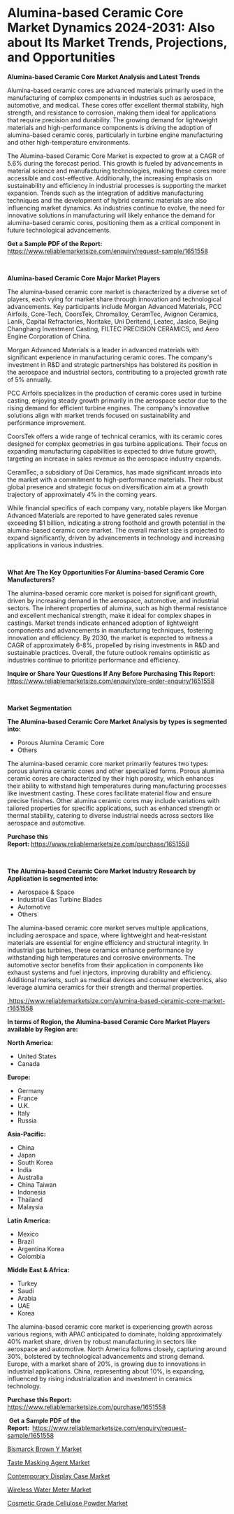 <p><h1>Alumina-based Ceramic Core Market Dynamics 2024-2031: Also about Its Market Trends, Projections, and Opportunities</h1></p><p><strong>Alumina-based Ceramic Core Market Analysis and Latest Trends</strong></p>
<p><p>Alumina-based ceramic cores are advanced materials primarily used in the manufacturing of complex components in industries such as aerospace, automotive, and medical. These cores offer excellent thermal stability, high strength, and resistance to corrosion, making them ideal for applications that require precision and durability. The growing demand for lightweight materials and high-performance components is driving the adoption of alumina-based ceramic cores, particularly in turbine engine manufacturing and other high-temperature environments.</p><p>The Alumina-based Ceramic Core Market is expected to grow at a CAGR of 5.6% during the forecast period. This growth is fueled by advancements in material science and manufacturing technologies, making these cores more accessible and cost-effective. Additionally, the increasing emphasis on sustainability and efficiency in industrial processes is supporting the market expansion. Trends such as the integration of additive manufacturing techniques and the development of hybrid ceramic materials are also influencing market dynamics. As industries continue to evolve, the need for innovative solutions in manufacturing will likely enhance the demand for alumina-based ceramic cores, positioning them as a critical component in future technological advancements.</p></p>
<p><strong>Get a Sample PDF of the Report:&nbsp;</strong> <a href="https://www.reliablemarketsize.com/enquiry/request-sample/1651558?utm_campaign=1262&utm_medium=2&utm_source=Github&utm_content=ia&utm_term=26092024&utm_id=alumina-based-ceramic-core">https://www.reliablemarketsize.com/enquiry/request-sample/1651558</a></p>
<p>&nbsp;</p>
<p><strong>Alumina-based Ceramic Core Major Market Players</strong></p>
<p><p>The alumina-based ceramic core market is characterized by a diverse set of players, each vying for market share through innovation and technological advancements. Key participants include Morgan Advanced Materials, PCC Airfoils, Core-Tech, CoorsTek, Chromalloy, CeramTec, Avignon Ceramics, Lanik, Capital Refractories, Noritake, Uni Deritend, Leatec, Jasico, Beijing Changhang Investment Casting, FILTEC PRECISION CERAMICS, and Aero Engine Corporation of China.</p><p>Morgan Advanced Materials is a leader in advanced materials with significant experience in manufacturing ceramic cores. The company's investment in R&D and strategic partnerships has bolstered its position in the aerospace and industrial sectors, contributing to a projected growth rate of 5% annually.</p><p>PCC Airfoils specializes in the production of ceramic cores used in turbine casting, enjoying steady growth primarily in the aerospace sector due to the rising demand for efficient turbine engines. The company's innovative solutions align with market trends focused on sustainability and performance improvement.</p><p>CoorsTek offers a wide range of technical ceramics, with its ceramic cores designed for complex geometries in gas turbine applications. Their focus on expanding manufacturing capabilities is expected to drive future growth, targeting an increase in sales revenue as the aerospace industry expands.</p><p>CeramTec, a subsidiary of Dai Ceramics, has made significant inroads into the market with a commitment to high-performance materials. Their robust global presence and strategic focus on diversification aim at a growth trajectory of approximately 4% in the coming years.</p><p>While financial specifics of each company vary, notable players like Morgan Advanced Materials are reported to have generated sales revenue exceeding $1 billion, indicating a strong foothold and growth potential in the alumina-based ceramic core market. The overall market size is projected to expand significantly, driven by advancements in technology and increasing applications in various industries.</p></p>
<p>&nbsp;</p>
<p><strong>What Are The Key Opportunities For Alumina-based Ceramic Core Manufacturers?</strong></p>
<p><p>The alumina-based ceramic core market is poised for significant growth, driven by increasing demand in the aerospace, automotive, and industrial sectors. The inherent properties of alumina, such as high thermal resistance and excellent mechanical strength, make it ideal for complex shapes in castings. Market trends indicate enhanced adoption of lightweight components and advancements in manufacturing techniques, fostering innovation and efficiency. By 2030, the market is expected to witness a CAGR of approximately 6-8%, propelled by rising investments in R&D and sustainable practices. Overall, the future outlook remains optimistic as industries continue to prioritize performance and efficiency.</p></p>
<p><strong>Inquire or Share Your Questions If Any Before Purchasing This Report:</strong> <a href="https://www.reliablemarketsize.com/enquiry/pre-order-enquiry/1651558?utm_campaign=1262&utm_medium=2&utm_source=Github&utm_content=ia&utm_term=26092024&utm_id=alumina-based-ceramic-core">https://www.reliablemarketsize.com/enquiry/pre-order-enquiry/1651558</a></p>
<p>&nbsp;</p>
<p><strong>Market Segmentation</strong></p>
<p><strong>The Alumina-based Ceramic Core Market Analysis by types is segmented into:</strong></p>
<p><ul><li>Porous Alumina Ceramic Core</li><li>Others</li></ul></p>
<p><p>The alumina-based ceramic core market primarily features two types: porous alumina ceramic cores and other specialized forms. Porous alumina ceramic cores are characterized by their high porosity, which enhances their ability to withstand high temperatures during manufacturing processes like investment casting. These cores facilitate material flow and ensure precise finishes. Other alumina ceramic cores may include variations with tailored properties for specific applications, such as enhanced strength or thermal stability, catering to diverse industrial needs across sectors like aerospace and automotive.</p></p>
<p><strong>Purchase this Report:&nbsp;</strong><a href="https://www.reliablemarketsize.com/purchase/1651558?utm_campaign=1262&utm_medium=2&utm_source=Github&utm_content=ia&utm_term=26092024&utm_id=alumina-based-ceramic-core">https://www.reliablemarketsize.com/purchase/1651558</a></p>
<p>&nbsp;</p>
<p><strong>The Alumina-based Ceramic Core Market Industry Research by Application is segmented into:</strong></p>
<p><ul><li>Aerospace & Space</li><li>Industrial Gas Turbine Blades</li><li>Automotive</li><li>Others</li></ul></p>
<p><p>The alumina-based ceramic core market serves multiple applications, including aerospace and space, where lightweight and heat-resistant materials are essential for engine efficiency and structural integrity. In industrial gas turbines, these ceramics enhance performance by withstanding high temperatures and corrosive environments. The automotive sector benefits from their application in components like exhaust systems and fuel injectors, improving durability and efficiency. Additional markets, such as medical devices and consumer electronics, also leverage alumina ceramics for their strength and thermal properties.</p></p>
<p><a href="https://www.reliablemarketsize.com/alumina-based-ceramic-core-market-r1651558?utm_campaign=1262&utm_medium=2&utm_source=Github&utm_content=ia&utm_term=26092024&utm_id=alumina-based-ceramic-core">&nbsp;https://www.reliablemarketsize.com/alumina-based-ceramic-core-market-r1651558</a></p>
<p><strong>In terms of Region, the Alumina-based Ceramic Core Market Players available by Region are:</strong></p>
<p>
    <p> <strong> North America: </strong>
        <ul>
            <li>United States</li>
            <li>Canada</li>
        </ul>
        </p> 
    <p> <strong> Europe: </strong>
        <ul>
            <li>Germany</li>
            <li>France</li>
            <li>U.K.</li>
            <li>Italy</li>
            <li>Russia</li>
        </ul>
        </p> 
    <p> <strong> Asia-Pacific: </strong>
        <ul>
            <li>China</li>
            <li>Japan</li>
            <li>South Korea</li>
            <li>India</li>
            <li>Australia</li>
            <li>China Taiwan</li>
            <li>Indonesia</li>
            <li>Thailand</li>
            <li>Malaysia</li>
        </ul>
        </p> 
    <p> <strong> Latin America: </strong>
        <ul>
            <li>Mexico</li>
            <li>Brazil</li>
            <li>Argentina Korea</li>
            <li>Colombia</li>
        </ul>
        </p> 
    <p> <strong> Middle East & Africa: </strong>
        <ul>
            <li>Turkey</li>
            <li>Saudi</li>
            <li>Arabia</li>
            <li>UAE</li>
            <li>Korea</li>
        </ul>
    </p>
    </p>
<p><p>The alumina-based ceramic core market is experiencing growth across various regions, with APAC anticipated to dominate, holding approximately 40% market share, driven by robust manufacturing in sectors like aerospace and automotive. North America follows closely, capturing around 30%, bolstered by technological advancements and strong demand. Europe, with a market share of 20%, is growing due to innovations in industrial applications. China, representing about 10%, is expanding, influenced by rising industrialization and investment in ceramics technology.</p></p>
<p><strong>Purchase this Report: </strong><a href="https://www.reliablemarketsize.com/purchase/1651558?utm_campaign=1262&utm_medium=2&utm_source=Github&utm_content=ia&utm_term=26092024&utm_id=alumina-based-ceramic-core">https://www.reliablemarketsize.com/purchase/1651558</a></p>
<p>&nbsp;<strong>Get a Sample PDF of the Report:&nbsp;&nbsp;</strong><a href="https://www.reliablemarketsize.com/enquiry/request-sample/1651558?utm_campaign=1262&utm_medium=2&utm_source=Github&utm_content=ia&utm_term=26092024&utm_id=alumina-based-ceramic-core">https://www.reliablemarketsize.com/enquiry/request-sample/1651558</a></p>
<p><strong></strong></p>
<p><p><a href="https://www.linkedin.com/pulse/how-bismarck-brown-y-market-evolved-key-trends-regional-dynamics-lnfzc?utm_campaign=1262&utm_medium=2&utm_source=Github&utm_content=ia&utm_term=26092024&utm_id=alumina-based-ceramic-core">Bismarck Brown Y Market</a></p><p><a href="https://www.linkedin.com/pulse/taste-masking-agent-market-global-trends-forecast-2024-2031-fvx5c?utm_campaign=1262&utm_medium=2&utm_source=Github&utm_content=ia&utm_term=26092024&utm_id=alumina-based-ceramic-core">Taste Masking Agent Market</a></p><p><a href="https://issuu.com/reportprime-2/docs/contemporary-display-case-market-si_4b913fa111d5ff?utm_campaign=1262&utm_medium=2&utm_source=Github&utm_content=ia&utm_term=26092024&utm_id=alumina-based-ceramic-core">Contemporary Display Case Market</a></p><p><a href="https://issuu.com/reportprime-2/docs/wireless-water-meter-market-size-20_085159433d479e?utm_campaign=1262&utm_medium=2&utm_source=Github&utm_content=ia&utm_term=26092024&utm_id=alumina-based-ceramic-core">Wireless Water Meter Market</a></p><p><a href="https://github.com/sofayahoo2023/Market-Research-Report-List-6/blob/main/cosmetic-grade-cellulose-powder-market.md?utm_campaign=1262&utm_medium=2&utm_source=Github&utm_content=ia&utm_term=26092024&utm_id=alumina-based-ceramic-core">Cosmetic Grade Cellulose Powder Market</a></p></p>